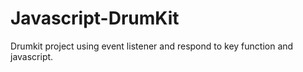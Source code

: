 # Javascript-DrumKit
Drumkit project using event listener and respond to key function and javascript.
